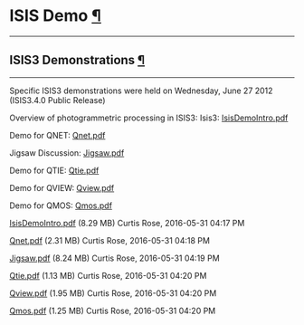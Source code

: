<div id="main">

<div id="content">

<div class="contextual">

</div>

<div class="wiki wiki-page">

<span id="ISIS-Demo"></span>

# ISIS Demo [¶](#ISIS-Demo-)

-----

<span id="ISIS3-Demonstrations"></span>

## ISIS3 Demonstrations [¶](#ISIS3-Demonstrations-)

-----

Specific ISIS3 demonstrations were held on Wednesday, June 27 2012
(ISIS3.4.0 Public Release)

Overview of photogrammetric processing in ISIS3: Isis3:
[IsisDemoIntro.pdf](attachments/download/971/IsisDemoIntro.pdf)

Demo for QNET: [Qnet.pdf](attachments/download/972/Qnet.pdf)

Jigsaw Discussion: [Jigsaw.pdf](attachments/download/973/Jigsaw.pdf)

Demo for QTIE: [Qtie.pdf](attachments/download/974/Qtie.pdf)

Demo for QVIEW: [Qview.pdf](attachments/download/975/Qview.pdf)

Demo for QMOS: [Qmos.pdf](attachments/download/976/Qmos.pdf)

</div>

<div class="attachments">

<div class="contextual">

</div>

[IsisDemoIntro.pdf](attachments/download/971/IsisDemoIntro.pdf)
<span class="size"> (8.29 MB) </span> <span class="author"> Curtis Rose,
2016-05-31 04:17 PM </span>

[Qnet.pdf](attachments/download/972/Qnet.pdf) <span class="size"> (2.31
MB) </span> <span class="author"> Curtis Rose, 2016-05-31 04:18 PM
</span>

[Jigsaw.pdf](attachments/download/973/Jigsaw.pdf) <span class="size">
(8.24 MB) </span> <span class="author"> Curtis Rose, 2016-05-31 04:19 PM
</span>

[Qtie.pdf](attachments/download/974/Qtie.pdf) <span class="size"> (1.13
MB) </span> <span class="author"> Curtis Rose, 2016-05-31 04:20 PM
</span>

[Qview.pdf](attachments/download/975/Qview.pdf) <span class="size">
(1.95 MB) </span> <span class="author"> Curtis Rose, 2016-05-31 04:20 PM
</span>

[Qmos.pdf](attachments/download/976/Qmos.pdf) <span class="size"> (1.25
MB) </span> <span class="author"> Curtis Rose, 2016-05-31 04:20 PM
</span>

</div>

<div style="clear:both;">

</div>

</div>

</div>
